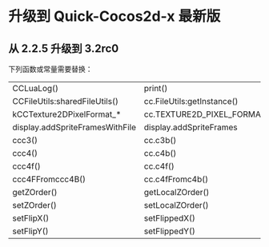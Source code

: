 升级到 Quick-Cocos2d-x 最新版
============================

## 从 2.2.5 升级到 3.2rc0

下列函数或常量需要替换：

|                                         |                              |
|-----------------------------------------|------------------------------|
| CCLuaLog()                              | print()                      |
| CCFileUtils:sharedFileUtils()           | cc.FileUtils:getInstance()   |
| kCCTexture2DPixelFormat\_\*             | cc.TEXTURE2D_PIXEL_FORMAT\_\*|
| display.addSpriteFramesWithFile         | display.addSpriteFrames      |
| ccc3()                                  | cc.c3b()                     |
| ccc4()                                  | cc.c4b()                     |
| ccc4f()                                 | cc.c4f()                     |
| ccc4FFromccc4B()                        | cc.c4fFromc4b()              |
| getZOrder()                             | getLocalZOrder()             |
| setZOrder()                             | setLocalZOrder()             |
| setFlipX()                              | setFlippedX()                |
| setFlipY()                              | setFlippedY()                |

